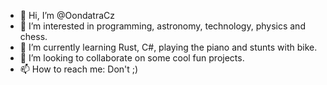 - 👋 Hi, I’m @OondatraCz
- 👀 I’m interested in programming, astronomy, technology, physics and chess.
- 🌱 I’m currently learning Rust, C#, playing the piano and stunts with bike.
- 💞️ I’m looking to collaborate on some cool fun projects.
- 📫 How to reach me: Don't ;)

<!---
OondatraCz/OondatraCz is a ✨ special ✨ repository because its `README.md` (this file) appears on your GitHub profile.
You can click the Preview link to take a look at your changes.
--->
